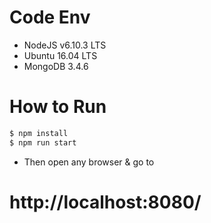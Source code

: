 
# Code Env
  - NodeJS v6.10.3 LTS
  - Ubuntu 16.04 LTS
  - MongoDB 3.4.6

# How to Run
```sh
$ npm install
$ npm run start
```
- Then open any browser & go to 
# http://localhost:8080/






